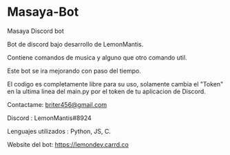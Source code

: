 # Masaya-Bot
Masaya Discord bot

Bot de discord bajo desarrollo de LemonMantis.

Contiene comandos de musica y alguno que otro comando util.

Este bot se ira mejorando con paso del tiempo.

El codigo es completamente libre para su uso, solamente cambia el "Token" en la ultima linea del main.py por el token de tu aplicacion de Discord.

Contactame: briter456@gmail.com

Discord : LemonMantis#8924


Lenguajes utilizados : Python, JS, C.

Website del bot:  https://lemondev.carrd.co
